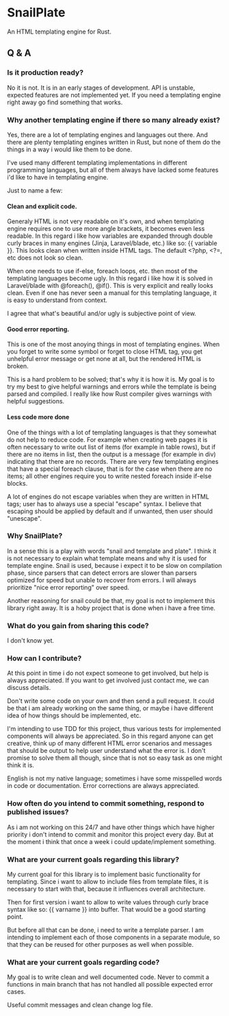 # SnailPlate

An HTML templating engine for Rust.

## Q & A

### Is it production ready?
No it is not. It is in an early stages of development. API is unstable, expected
features are not implemented yet. If you need a templating engine right away go
find something that works.

### Why another templating engine if there so many already exist?
Yes, there are a lot of templating engines and languages out there. And there
are plenty templating engines written in Rust, but none of them do the things
in a way i would like them to be done.

I've used many different templating implementations in different programming
languages, but all of them always have lacked some features i'd like to have
in templating engine.

Just to name a few:
#### Clean and explicit code.
Generaly HTML is not very readable on it's own, and when templating engine
requires one to use more angle brackets, it becomes even less readable. In this
regard i like how variables are expanded through double curly braces in many
engines (Jinja, Laravel/blade, etc.) like so: {{ variable }}. This looks clean
when written inside HTML tags. The default <?php, <?=, etc does not look so
clean.

When one needs to use if-else, foreach loops, etc. then most of the templating
languages become ugly. In this regard i like how it is solved in Laravel/blade 
with @foreach(), @if(). This is very explicit and really looks clean. Even if
one has never seen a manual for this templating language, it is easy to 
understand from context.

I agree that what's beautiful and/or ugly is subjective point of view.

#### Good error reporting.
This is one of the most anoying things in most of templating engines. When you
forget to write some symbol or forget to close HTML tag, you get unhelpful
error message or get none at all, but the rendered HTML is broken.

This is a hard problem to be solved; that's why it is how it is. My goal is to
try my best to give helpful warnings and errors while the template is being 
parsed and compiled. I really like how Rust compiler gives warnings with helpful
suggestions.

#### Less code more done
One of the things with a lot of templating languages is that they somewhat do
not help to reduce code. For example when creating web pages it is often 
necessary to write out list of items (for example in table rows), but if there 
are no items in list, then the output is a message (for example in div) 
indicating that there are no records. There are very few templating engines that
have a special foreach clause, that is for the case when there are no items;
all other engines require you to write nested foreach inside if-else blocks.

A lot of engines do not escape variables when they are written in HTML tags; 
user has to always use a special "escape" syntax. I believe that escaping should
be applied by default and if unwanted, then user should "unescape".

### Why SnailPlate?
In a sense this is a play with words "snail and template and plate". I think it
is not necessary to explain what template means and why it is used for template
engine. Snail is used, because i expect it to be slow on compilation phase, 
since parsers that can detect errors are slower than parsers optimized for speed
but unable to recover from errors. I will always prioritize "nice error 
reporting" over speed.

Another reasoning for snail could be that, my goal is not to implement this
library right away. It is a hoby project that is done when i have a free time.

### What do you gain from sharing this code?
I don't know yet.

### How can I contribute?
At this point in time i do not expect someone to get involved, but help is 
always appreciated. If you want to get involved just contact me, we can discuss
details.

Don't write some code on your own and then send a pull request. It could be that
i am already working on the same thing, or maybe i have different idea of how
things should be implemented, etc.

I'm intending to use TDD for this project, thus various tests for implemented 
components will always be appreciated. So in this regard anyone can get 
creative, think up of many different HTML error scenarios and messages that
should be output to help user understand what the error is. I don't promise to
solve them all though, since that is not so easy task as one might think it is.

English is not my native language; sometimes i have some misspelled words in 
code or documentation. Error corrections are always appreciated.

### How often do you intend to commit something, respond to published issues?
As i am not working on this 24/7 and have other things which have higher
priority i don't intend to commit and monitor this project every day. But at the
moment i think that once a week i could update/implement something.

### What are your current goals regarding this library?
My current goal for this library is to implement basic functionality for 
templating. Since i want to allow to include files from template files, it is
necessary to start with that, because it influences overall architecture.

Then for first version i want to allow to write values through curly brace
syntax like so: {{ varname }} into buffer. That would be a good starting point.

But before all that can be done, i need to write a template parser. I am 
intending to implement each of those components in a separate module, so that 
they can be reused for other purposes as well when possible.

### What are your current goals regarding code?
My goal is to write clean and well documented code. Never to commit a functions
in main branch that has not handled all possible expected error cases.

Useful commit messages and clean change log file.